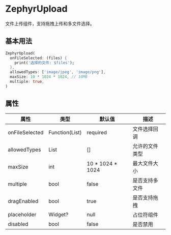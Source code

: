 # ZephyrUpload

文件上传组件，支持拖拽上传和多文件选择。

## 基本用法

```dart
ZephyrUpload(
  onFileSelected: (files) {
    print('选择的文件: $files');
  },
  allowedTypes: ['image/jpeg', 'image/png'],
  maxSize: 10 * 1024 * 1024, // 10MB
  multiple: true,
)
```

## 属性

| 属性 | 类型 | 默认值 | 描述 |
|------|------|--------|------|
| onFileSelected | Function(List<File>) | required | 文件选择回调 |
| allowedTypes | List<String> | [] | 允许的文件类型 |
| maxSize | int | 10 * 1024 * 1024 | 最大文件大小 |
| multiple | bool | false | 是否支持多文件 |
| dragEnabled | bool | true | 是否支持拖拽 |
| placeholder | Widget? | null | 占位符组件 |
| disabled | bool | false | 是否禁用 |